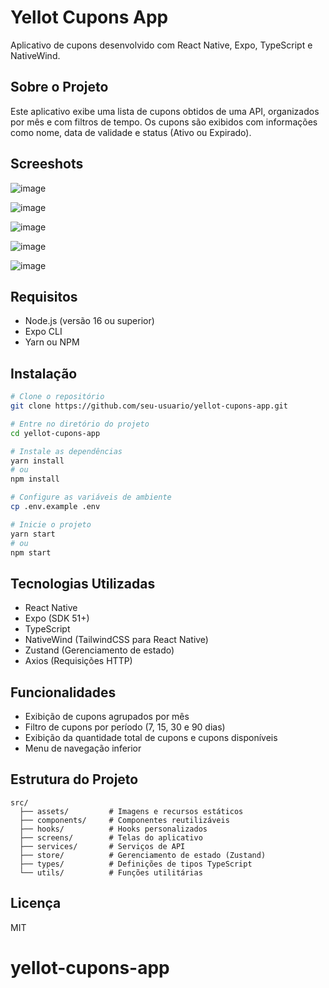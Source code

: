 # Yellot Cupons App

Aplicativo de cupons desenvolvido com React Native, Expo, TypeScript e NativeWind.

## Sobre o Projeto

Este aplicativo exibe uma lista de cupons obtidos de uma API, organizados por mês e com filtros de tempo. Os cupons são exibidos com informações como nome, data de validade e status (Ativo ou Expirado).

## Screeshots
![image](https://github.com/user-attachments/assets/4aa8c735-63eb-47e0-bf57-8d12dbb716e3)

![image](https://github.com/user-attachments/assets/09f45525-b832-4b5d-9e67-3ff419343e5a)


![image](https://github.com/user-attachments/assets/e5bdb80f-aaac-4a30-ba56-59ab74e6ac0f)

![image](https://github.com/user-attachments/assets/b34e1a84-da8e-475f-a57a-45ad19629910)

![image](https://github.com/user-attachments/assets/eef988a3-2204-451e-8063-b8bb89b5a2b2)


## Requisitos

- Node.js (versão 16 ou superior)
- Expo CLI
- Yarn ou NPM

## Instalação

```bash
# Clone o repositório
git clone https://github.com/seu-usuario/yellot-cupons-app.git

# Entre no diretório do projeto
cd yellot-cupons-app

# Instale as dependências
yarn install
# ou
npm install

# Configure as variáveis de ambiente
cp .env.example .env

# Inicie o projeto
yarn start
# ou
npm start
```

## Tecnologias Utilizadas

- React Native
- Expo (SDK 51+)
- TypeScript
- NativeWind (TailwindCSS para React Native)
- Zustand (Gerenciamento de estado)
- Axios (Requisições HTTP)

## Funcionalidades

- Exibição de cupons agrupados por mês
- Filtro de cupons por período (7, 15, 30 e 90 dias)
- Exibição da quantidade total de cupons e cupons disponíveis
- Menu de navegação inferior

## Estrutura do Projeto

```
src/
  ├── assets/         # Imagens e recursos estáticos
  ├── components/     # Componentes reutilizáveis
  ├── hooks/          # Hooks personalizados
  ├── screens/        # Telas do aplicativo
  ├── services/       # Serviços de API
  ├── store/          # Gerenciamento de estado (Zustand)
  ├── types/          # Definições de tipos TypeScript
  └── utils/          # Funções utilitárias
```

## Licença

MIT
# yellot-cupons-app

